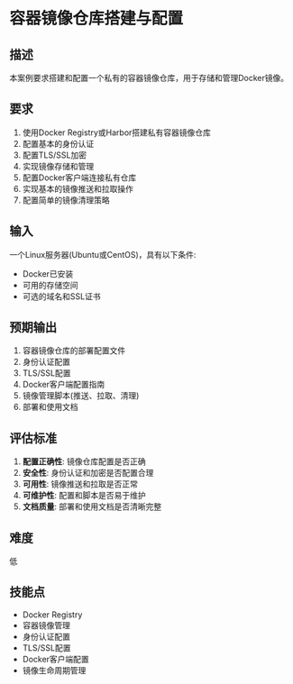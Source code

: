 # 容器镜像仓库搭建与配置

## 描述

本案例要求搭建和配置一个私有的容器镜像仓库，用于存储和管理Docker镜像。

## 要求

1. 使用Docker Registry或Harbor搭建私有容器镜像仓库
2. 配置基本的身份认证
3. 配置TLS/SSL加密
4. 实现镜像存储和管理
5. 配置Docker客户端连接私有仓库
6. 实现基本的镜像推送和拉取操作
7. 配置简单的镜像清理策略

## 输入

一个Linux服务器(Ubuntu或CentOS)，具有以下条件:
- Docker已安装
- 可用的存储空间
- 可选的域名和SSL证书

## 预期输出

1. 容器镜像仓库的部署配置文件
2. 身份认证配置
3. TLS/SSL配置
4. Docker客户端配置指南
5. 镜像管理脚本(推送、拉取、清理)
6. 部署和使用文档

## 评估标准

1. **配置正确性**: 镜像仓库配置是否正确
2. **安全性**: 身份认证和加密是否配置合理
3. **可用性**: 镜像推送和拉取是否正常
4. **可维护性**: 配置和脚本是否易于维护
5. **文档质量**: 部署和使用文档是否清晰完整

## 难度

低

## 技能点

- Docker Registry
- 容器镜像管理
- 身份认证配置
- TLS/SSL配置
- Docker客户端配置
- 镜像生命周期管理